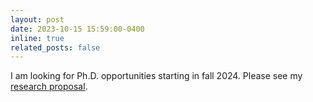 ```yaml
---
layout: post
date: 2023-10-15 15:59:00-0400
inline: true
related_posts: false
---
```


I am looking for Ph.D. opportunities starting in fall 2024. Please see my [research proposal](./blog/2023/research-interest-music/).